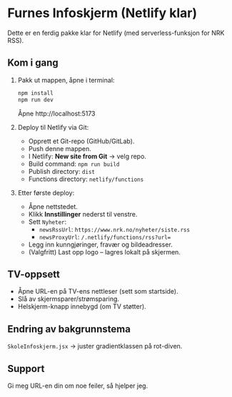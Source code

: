 
# Furnes Infoskjerm (Netlify klar)

Dette er en ferdig pakke klar for Netlify (med serverless-funksjon for NRK RSS).

## Kom i gang
1. Pakk ut mappen, åpne i terminal:
   ```bash
   npm install
   npm run dev
   ```
   Åpne http://localhost:5173

2. Deploy til Netlify via Git:
   - Opprett et Git-repo (GitHub/GitLab).
   - Push denne mappen.
   - I Netlify: **New site from Git** → velg repo.
   - Build command: `npm run build`
   - Publish directory: `dist`
   - Functions directory: `netlify/functions`

3. Etter første deploy:
   - Åpne nettstedet.
   - Klikk **Innstillinger** nederst til venstre.
   - Sett `Nyheter`:
     - `newsRssUrl`: `https://www.nrk.no/nyheter/siste.rss`
     - `newsProxyUrl`: `/.netlify/functions/rss?url=`
   - Legg inn kunngjøringer, fravær og bildeadresser.
   - (Valgfritt) Last opp logo – lagres lokalt på skjermen.

## TV-oppsett
- Åpne URL-en på TV-ens nettleser (sett som startside).
- Slå av skjermsparer/strømsparing.
- Helskjerm-knapp innebygd (om TV støtter).

## Endring av bakgrunnstema
`SkoleInfoskjerm.jsx` → juster gradientklassen på rot-diven.

## Support
Gi meg URL-en din om noe feiler, så hjelper jeg.
